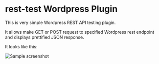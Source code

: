 # rest-test Wordpress Plugin
This is very simple Wordpress REST API testing plugin.

It allows make GET or POST request to specified Wordpress rest endpoint and displays prettified JSON response.

It looks like this:

![Sample screenshot](https://user-images.githubusercontent.com/1398708/115261742-8cf66600-a13c-11eb-95cd-97eabcbc6b27.png)
